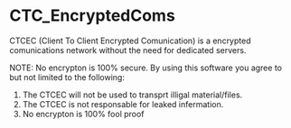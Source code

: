 # CTC_EncryptedComs
CTCEC (Client To Client Encrypted Comunication) is a encrypted comunications network without the need for dedicated servers.

NOTE: No encrypton is 100% secure. By using this software you agree to but not limited to the following:
  1. The CTCEC will not be used to transprt illigal material/files.
  2. The CTCEC is not responsable for leaked infermation. 
  3. No encrypton is 100% fool proof
